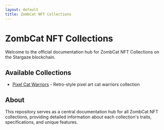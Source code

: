 ```yaml
---
layout: default
title: ZombCat NFT Collections
---
```


# ZombCat NFT Collections

Welcome to the official documentation hub for ZombCat NFT Collections on the Stargaze blockchain.

## Available Collections

- [Pixel Cat Warriors](./collections/pixel-cat-warriors) - Retro-style pixel art cat warriors collection

## About

This repository serves as a central documentation hub for all ZombCat NFT collections, providing detailed information about each collection's traits, specifications, and unique features.